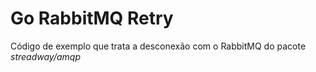 # Go RabbitMQ Retry

Código de exemplo que trata a desconexão com o RabbitMQ do pacote *streadway/amqp*
